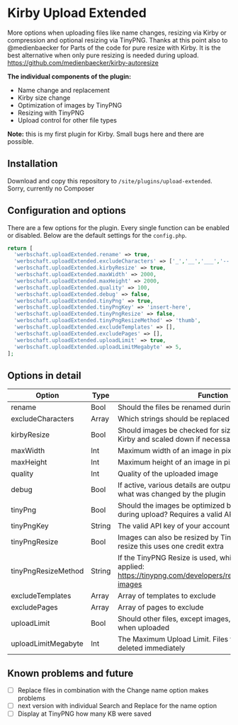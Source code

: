 # Kirby Upload Extended

More options when uploading files like name changes, resizing via Kirby or compression and optional resizing via TinyPNG. Thanks at this point also to @medienbaecker for Parts of the code for pure resize with Kirby. It is the best alternative when only pure resizing is needed during upload. https://github.com/medienbaecker/kirby-autoresize

**The individual components of the plugin:**

- Name change and replacement
- Kirby size change
- Optimization of images by TinyPNG
- Resizing with TinyPNG
- Upload control for other file types

**Note:** this is my first plugin for Kirby. Small bugs here and there are possible.

## Installation

Download and copy this repository to `/site/plugins/upload-extended`. Sorry, currently no Composer

## Configuration and options

There are a few options for the plugin. Every single function can be enabled or disabled. Below are the default settings for the `config.php`.

```php
return [
  'werbschaft.uploadExtended.rename' => true,
  'werbschaft.uploadExtended.excludeCharacters' => ['_','__','___','--','---'],
  'werbschaft.uploadExtended.kirbyResize' => true,
  'werbschaft.uploadExtended.maxWidth' => 2000,
  'werbschaft.uploadExtended.maxHeight' => 2000,
  'werbschaft.uploadExtended.quality' => 100,
  'werbschaft.uploadExtended.debug' => false,
  'werbschaft.uploadExtended.tinyPng' => true,
  'werbschaft.uploadExtended.tinyPngKey' => 'insert-here',
  'werbschaft.uploadExtended.tinyPngResize' => false,
  'werbschaft.uploadExtended.tinyPngResizeMethod' => 'thumb',
  'werbschaft.uploadExtended.excludeTemplates' => [],
  'werbschaft.uploadExtended.excludePages' => [],
  'werbschaft.uploadExtended.uploadLimit' => true,
  'werbschaft.uploadExtended.uploadLimitMegabyte' => 5, 
];
```

## Options in detail

Option | Type | Function
------------ | ------------- | -------------
rename | Bool | Should the files be renamed during upload
excludeCharacters | Array | Which strings should be replaced with a -
kirbyResize | Bool | Should images be checked for size when uploaded in Kirby and scaled down if necessary
maxWidth | Int | Maximum width of an image in pixels
maxHeight | Int | Maximum height of an image in pixels
quality | Int | Quality of the uploaded image
debug | Bool | If active, various details are output with each upload what was changed by the plugin
tinyPng | Bool | Should the images be optimized by the TinyPNG service during upload? Requires a valid API key
tinyPngKey | String | The valid API key of your account
tinyPngResize | Bool | Images can also be resized by TinyPNG. Attention: per resize this uses one credit extra
tinyPngResizeMethod | String | If the TinyPNG Resize is used, which method should be applied: https://tinypng.com/developers/reference/php#resizing-images
excludeTemplates | Array | Array of templates to exclude
excludePages | Array | Array of pages to exclude
uploadLimit | Bool | Should other files, except images, be checked for size when uploaded
uploadLimitMegabyte | Int | The Maximum Upload Limit. Files that are larger will be deleted immediately

## Known problems and future

- [ ] Replace files in combination with the Change name option makes problems
- [ ] next version with individual Search and Replace for the name option
- [ ] Display at TinyPNG how many KB were saved
